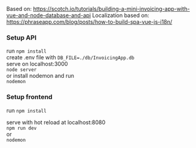 Based on:
https://scotch.io/tutorials/building-a-mini-invoicing-app-with-vue-and-node-database-and-api
Localization based on: 
https://phraseapp.com/blog/posts/how-to-build-spa-vue-js-i18n/

### Setup API
run `npm install`  
create .env file with `DB_FILE=./db/InvoicingApp.db`  
serve on localhost:3000  
`node server`  
or install nodemon and run  
 `nodemon`  
   
 
 ### Setup frontend
 run `npm install`
 
 serve with hot reload at localhost:8080  
 `npm run dev`  
 or  
 `nodemon`
